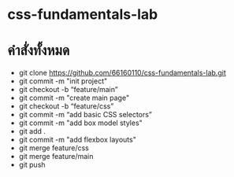# css-fundamentals-lab

# คำสั่งทั้งหมด

- git clone https://github.com/66160110/css-fundamentals-lab.git
- git commit -m "init project" 
- git checkout -b “feature/main” 
- git commit -m "create main page"
- git checkout -b “feature/css”  
- git commit -m “add basic CSS selectors”
- git commit -m  "add box model styles"  
- git add . 
- git commit -m "add flexbox layouts"    
- git merge feature/css 
- git merge feature/main  
- git push    